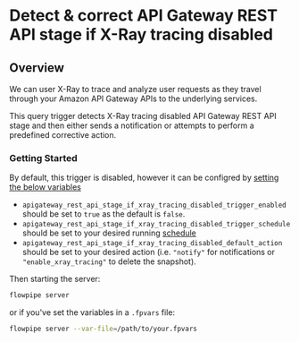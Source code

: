 # Detect & correct API Gateway REST API stage if X-Ray tracing disabled

## Overview

We can user X-Ray to trace and analyze user requests as they travel through your Amazon API Gateway APIs to the underlying services.

This query trigger detects X-Ray tracing disabled API Gateway REST API stage and then either sends a notification or attempts to perform a predefined corrective action.

### Getting Started

By default, this trigger is disabled, however it can be configred by [setting the below variables](https://flowpipe.io/docs/build/mod-variables#passing-input-variables)
- `apigateway_rest_api_stage_if_xray_tracing_disabled_trigger_enabled` should be set to `true` as the default is `false`.
- `apigateway_rest_api_stage_if_xray_tracing_disabled_trigger_schedule` should be set to your desired running [schedule](https://flowpipe.io/docs/flowpipe-hcl/trigger/schedule#more-examples)
- `apigateway_rest_api_stage_if_xray_tracing_disabled_default_action` should be set to your desired action (i.e. `"notify"` for notifications or `"enable_xray_tracing"` to delete the snapshot).

Then starting the server:
```sh
flowpipe server
```

or if you've set the variables in a `.fpvars` file:
```sh
flowpipe server --var-file=/path/to/your.fpvars
```